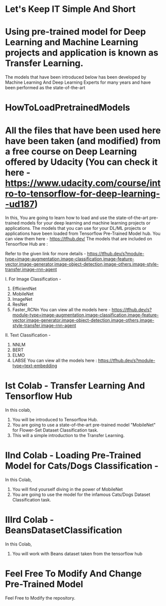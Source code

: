 # Let's Keep IT Simple And Short
# Using pre-trained model for Deep Learning and Machine Learning projects and application is known as Transfer Learning.
The models that have been introduced below has been developed by Machine Learning And Deep Learning Experts for many years and have been performed as the state-of-the-art 
# HowToLoadPretrainedModels
# All the files that have been used here have been taken (and modified) from a free course on Deep Learning offered by Udacity (You can check it here - https://www.udacity.com/course/intro-to-tensorflow-for-deep-learning--ud187)
In this,
You are going to learn how to load and use the state-of-the-art pre-trained models for your deep learning and machine learning projects or applications.
The models that you can use for your DL/ML projects or applications have been loaded from Tensorflow Pre-Trained Model hub. You can view them here - https://tfhub.dev/
The models that are included on Tensorflow Hub are :

Refer to the  given link for  more details - https://tfhub.dev/s?module-type=image-augmentation,image-classification,image-feature-vector,image-generator,image-object-detection,image-others,image-style-transfer,image-rnn-agent


I. For Image Classification - 
1. EfficientNet
2. MobileNet
3. ImageNet
4. ResNet
5. Faster_RCNn
You can view all the models here - https://tfhub.dev/s?module-type=image-augmentation,image-classification,image-feature-vector,image-generator,image-object-detection,image-others,image-style-transfer,image-rnn-agent

II. Text Classification - 
1. NNLM
2. BERT
3. ELMO
4. LABSE
You can view all the models here : https://tfhub.dev/s?module-type=text-embedding

# Ist Colab - Transfer Learning And Tensorflow Hub
In this colab,
1. You will be introduced to Tensorflow Hub.
2. You are going to use a state-of-the-art pre-trained model "MobileNet" for Flower-Set Dataset Classification task.
3. This will a simple introduction to the Transfer Learning.

# IInd Colab - Loading Pre-Trained Model for Cats/Dogs Classification - 
In this Colab, 
1. You will find yourself diving in the power of MobileNet
2. You are going to use the model for the infamous Cats/Dogs Dataset Classification task.

# IIIrd Colab - BeansDatasetClassification
In this Colab,
1. You will work with Beans dataset taken from the tensorflow hub


# Feel Free To Modify And Change Pre-Trained Model

Feel Free to Modify the repository.
